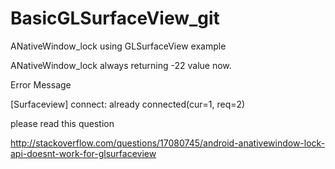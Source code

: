 BasicGLSurfaceView_git
======================

ANativeWindow_lock using GLSurfaceView example

ANativeWindow_lock always returning -22 value now.

Error Message

[Surfaceview] connect: already connected(cur=1, req=2)

please read this question

http://stackoverflow.com/questions/17080745/android-anativewindow-lock-api-doesnt-work-for-glsurfaceview
